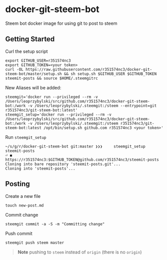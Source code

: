 # docker-git-steem-bot

Steem bot docker image for using git to post to steem

## Getting Started

Curl the setup script
```
export GITHUB_USER=r351574nc3
export GITHUB_TOKEN=<your token>
curl -OL https://raw.githubusercontent.com/r351574nc3/docker-git-steem-bot/master/setup.sh && sh setup.sh $GITHUB_USER $GITHUB_TOKEN steemit-posts && source $HOME/.steemgitrc
```

New Aliases will be added:
```
steemgit='docker run --privileged --rm -v /Users/leoprzybylski/src/github.com/r351574nc3/docker-git-steem-bot:/work -v /Users/leoprzybylski/.steemgit:/steem --entrypoint=git r351574nc3/git-steem-bot:latest'
steemgit_setup='docker run --privileged --rm -v /Users/leoprzybylski/src/github.com/r351574nc3/docker-git-steem-bot:/work -v /Users/leoprzybylski/.steemgit:/steem r351574nc3/git-steem-bot:latest /opt/bin/setup.sh github.com r351574nc3 <your token>'
```

Run `steemgit_setup`

```
~/s/g/r/docker-git-steem-bot git:master ❯❯❯     steemgit_setup steemit-posts                                                                              ⏎ ◼
https://r351574nc3:$GITHUB_TOKEN@github.com/r351574nc3/steemit-posts
Cloning into bare repository 'steemit-posts.git'...
Cloning into 'steemit-posts'...
```

## Posting

Create a new file
```
touch new-post.md
```

Commit change
```
steemgit commit -a -S -m "Committing change"
```

Push commit
```
steemgit push steem master
```

> **Note** pushing to `steem` instead of `origin` (there is no `origin`)


